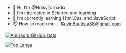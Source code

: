 - 👋 Hi, I’m @NoisyTornado 
- 👀 I’m interested in Science and learning
- 🌱 I’m currently learning Html,Css, and JavaScript
- 📫 How to reach me ... KevinBautista88@gmail.com

<!---
NoisyTornado/NoisyTornado is a ✨ special ✨ repository because its `README.md` (this file) appears on your GitHub profile.
You can click the Preview link to take a look at your changes.
--->



[![Anurag's GitHub stats](https://github-readme-stats.vercel.app/api?username=NoisyTornado)](https://github.com/NoisyTornado/github-readme-)




[![Top Langs](https://github-readme-stats.vercel.app/api/top-langs/?username=NoisyTornado)](https://github.com/NoisyTornado&theme=dark&show_icons=true/github-readme-)
